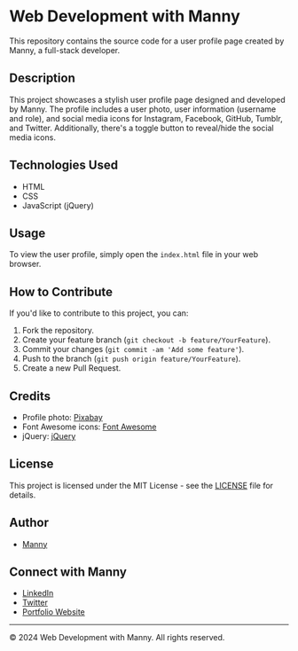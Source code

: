 # Web Development with Manny

This repository contains the source code for a user profile page created by Manny, a full-stack developer.

## Description

This project showcases a stylish user profile page designed and developed by Manny. The profile includes a user photo, user information (username and role), and social media icons for Instagram, Facebook, GitHub, Tumblr, and Twitter. Additionally, there's a toggle button to reveal/hide the social media icons.

## Technologies Used

- HTML
- CSS
- JavaScript (jQuery)

## Usage

To view the user profile, simply open the `index.html` file in your web browser.

## How to Contribute

If you'd like to contribute to this project, you can:

1. Fork the repository.
2. Create your feature branch (`git checkout -b feature/YourFeature`).
3. Commit your changes (`git commit -am 'Add some feature'`).
4. Push to the branch (`git push origin feature/YourFeature`).
5. Create a new Pull Request.

## Credits

- Profile photo: [Pixabay](https://pixabay.com/photos/ai-generated-face-robotic-8171536/)
- Font Awesome icons: [Font Awesome](https://fontawesome.com/)
- jQuery: [jQuery](https://jquery.com/)

## License

This project is licensed under the MIT License - see the [LICENSE](LICENSE) file for details.

## Author

- [Manny](https://github.com/manny-profile)

## Connect with Manny

- [LinkedIn](https://www.linkedin.com/in/manny-profile/)
- [Twitter](https://twitter.com/manny_profile)
- [Portfolio Website](https://www.mannyportfolio.com/)

---

© 2024 Web Development with Manny. All rights reserved.
